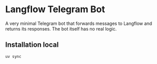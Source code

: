 # Langflow Telegram Bot

A very minimal Telegram bot that forwards messages to Langflow and returns its responses. The bot itself has no real
logic.

## Installation local

`uv sync` 